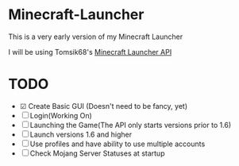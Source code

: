 Minecraft-Launcher
==================
This is a very early version of my Minecraft Launcher

I will be using Tomsik68's [Minecraft Launcher API](https://github.com/tomsik68/mclauncher-api)

TODO
==================
- ☑ Create Basic GUI (Doesn't need to be fancy, yet)
- ☐ Login(Working On)
- ☐ Launching the Game(The API only starts versions prior to 1.6)
- ☐ Launch versions 1.6 and higher
- ☐ Use profiles and have ability to use multiple accounts
- ☐ Check Mojang Server Statuses at startup 
